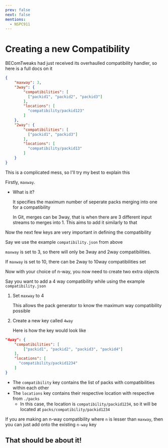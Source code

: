 ```yaml
---
prev: false
next: false
mentions:
  - NSPC911
---
```

# Creating a new Compatibility

BEComTweaks had just received its overhaulled compatibility handler, so here is a full docs on it
```json [./jsons/packs/compatibility.json]
{
	"maxway": 3,
	"3way": {
		"compatibilities": [
		  ["packid1", "packid2", "packid3"]
		],
		"locations": [
		  "compatibility/packid123"
		]
	},
	"2way": {
		"compatibilities": [
		  ["packid1", "packid3"]
		],
		"locations": [
		  "compatibility/packid13"
		]
	}
}
```
This is a complicated mess, so I'll try my best to explain this

Firstly, `maxway`.
- What is it?

  It specifies the maximum number of seperate packs merging into one for a compatibility
  
  In Git, merges can be 3way, that is when there are 3 different input streams to merges into 1. This aims to add it similarly to that

Now the next few keys are very important in defining the compatibility

Say we use the example `compatibility.json` from above

`maxway` is set to 3, so there will only be 3way and 2way compatibilities.

If `maxway` is set to 10, there can be 2way to 10way compatibilities set

Now with your choice of n-way, you now need to create two extra objects

Say you want to add a 4 way compatibility while using the example `compatibility.json`

1. Set `maxway` to 4
   
   This allows the pack generator to know the maximum way compatibility possible

2. Create a new key called `4way`

   Here is how the key would look like
```json [jsons/packs/compatibility.json]
"4way": {
	"compatibilities": [
		["packid1", "packid2", "packid3", "packid4"]
	],
	"locations": [
	  "compatibility/packid1234"
	]
}
```
- The `compatibility` key contains the list of packs with compatibilities within each other
- The `locations` key contains their  respective location with respective from `./packs`
	- In this case, the location is `compatibility/packid1234`, so it will be located at `packs/compatibility/packid1234`

If you are making an n-way compatibility where `n` is lesser than `maxway`, then you can just add onto the existing `n-way` key

That should be about it!
<Contributors/>
---
<div style="display: flex; justify-content: space-between; gap: 10px" >
  <div style="display: flex; flex-direction: column; gap: 10px; flex: 1;">
    <PageButton direction="prev" link="../new/new-pack" desc="Previous page" title="Creating a new Pack" />
    <PageButton direction="prev" link="../new/new-category" desc="Previous page" title="Creating a new Category" />
  </div>
  <div style="display: flex; flex-direction: column; gap: 10px; flex: 1; align-items: flex-end;">
    <PageButton direction="next" link="../getting-started/afterwards" desc="Next page" title="Now what?" />
  </div>
</div>
